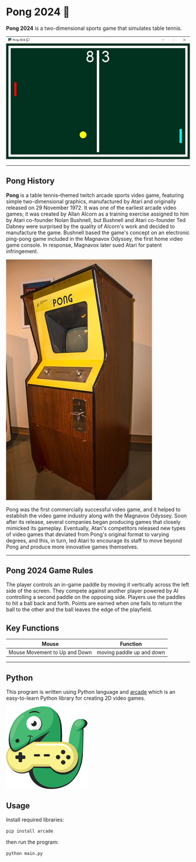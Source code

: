 # Pong 2024 🏓

**Pong 2024** is a two-dimensional sports game that simulates table tennis.

![Image](pics/Screenshot.jpg)

---
## Pong History
**Pong** is a table tennis–themed twitch arcade sports video game, featuring simple two-dimensional graphics, manufactured by Atari and originally released on 29 November 1972. It was one of the earliest arcade video games; it was created by Allan Alcorn as a training exercise assigned to him by Atari co-founder Nolan Bushnell, but Bushnell and Atari co-founder Ted Dabney were surprised by the quality of Alcorn's work and decided to manufacture the game. Bushnell based the game's concept on an electronic ping-pong game included in the Magnavox Odyssey, the first home video game console. In response, Magnavox later sued Atari for patent infringement.

![Image](pics/Signed_Pong_Cabinet.jpg)

Pong was the first commercially successful video game, and it helped to establish the video game industry along with the Magnavox Odyssey. Soon after its release, several companies began producing games that closely mimicked its gameplay. Eventually, Atari's competitors released new types of video games that deviated from Pong's original format to varying degrees, and this, in turn, led Atari to encourage its staff to move beyond Pong and produce more innovative games themselves.

---
## Pong 2024 Game Rules
The player controls an in-game paddle by moving it vertically across the left side of the screen. They compete against another player powered by AI controlling a second paddle on the opposing side. Players use the paddles to hit a ball back and forth. Points are earned when one fails to return the ball to the other and the ball leaves the edge of the playfield.

## Key Functions
|Mouse|Function|
|-|-----------------|
|Mouse Movement to Up and Down|moving paddle up and down|

---
## Python
This program is written using Python language and [arcade](https://api.arcade.academy/en/latest/) which is an easy-to-learn Python library for creating 2D video games.

![Image](pics/download.png)



## Usage
Install required libraries:
```
pip install arcade
```
then run the program:
```
python main.py
```